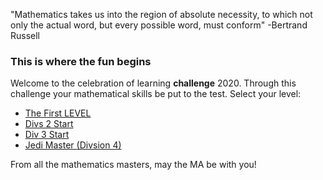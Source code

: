 "Mathematics takes us into the region of absolute necessity, to which not only the actual word, but every possible word, must conform" -Bertrand Russell 

### This is where the fun begins 
Welcome to the celebration of learning **challenge** 2020. Through this challenge your mathematical skills be put to the test.  Select your level: 

* [The First LEVEL](DTFE0Q9.md)
* [Divs 2 Start](L2Start.md)
* [Div 3 Start](L3Start.md)
* [Jedi Master (Divsion 4)](StickTogether.md) 

From all the mathematics masters, may the MA be with you! 




